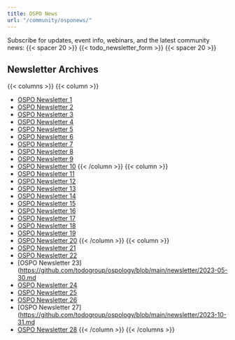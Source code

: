 ```yaml
---
title: OSPO News
url: "/community/osponews/"
---
```


Subscribe for updates, event info, webinars, and the latest community news:
{{< spacer 20 >}}
{{< todo_newsletter_form >}}
{{< spacer 20 >}}

## Newsletter Archives

{{< columns >}}
{{< column >}}
- [OSPO Newsletter 1](https://github.com/todogroup/ospology/blob/main/newsletter/2021-07-26.md)
- [OSPO Newsletter 2](https://github.com/todogroup/ospology/blob/main/newsletter/2021-08-30.md)
- [OSPO Newsletter 3](https://github.com/todogroup/ospology/blob/main/newsletter/2021-09-27.md/)
- [OSPO Newsletter 4](https://github.com/todogroup/ospology/blob/main/newsletter/2021-10-26.md)
- [OSPO Newsletter 5](https://github.com/todogroup/ospology/blob/main/newsletter/2021-11-30.md)
- [OSPO Newsletter 6](https://github.com/todogroup/ospology/blob/main/newsletter/2021-12-28.md)
- [OSPO Newsletter 7](https://github.com/todogroup/ospology/blob/main/newsletter/2022-01-31.md)
- [OSPO Newsletter 8](https://github.com/todogroup/ospology/blob/main/newsletter/2022-02-22.md)
- [OSPO Newsletter 9](https://github.com/todogroup/ospology/blob/main/newsletter/2022-03-29.md)
- [OSPO Newsletter 10](https://github.com/todogroup/ospology/blob/main/newsletter/2022-04-26.md)
{{< /column >}}
{{< column >}}
- [OSPO Newsletter 11](https://github.com/todogroup/ospology/blob/main/newsletter/2022-05-31.md)
- [OSPO Newsletter 12](https://github.com/todogroup/ospology/blob/main/newsletter/2022-06-28.md)
- [OSPO Newsletter 13](https://github.com/todogroup/ospology/blob/main/newsletter/2022-07-26.md)
- [OSPO Newsletter 14](https://github.com/todogroup/ospology/blob/main/newsletter/2022-08-30.md)
- [OSPO Newsletter 15](https://github.com/todogroup/ospology/blob/main/newsletter/2022-09-26.md)
- [OSPO Newsletter 16](https://github.com/todogroup/ospology/blob/main/newsletter/2022-10-25.md)
- [OSPO Newsletter 17](https://github.com/todogroup/ospology/blob/main/newsletter/2022-11-29.md)
- [OSPO Newsletter 18](https://github.com/todogroup/ospology/blob/main/newsletter/2022-12-30.md)
- [OSPO Newsletter 19](https://github.com/todogroup/ospology/blob/main/newsletter/2023-01-31.md)
- [OSPO Newsletter 20](https://github.com/todogroup/ospology/blob/main/newsletter/2023-02-27.md)
{{< /column >}}
{{< column >}}
- [OSPO Newsletter 21](https://github.com/todogroup/ospology/blob/main/newsletter/2023-03-29.md)
- [OSPO Newsletter 22](https://github.com/todogroup/ospology/blob/main/newsletter/2023-04-25.md)
- [OSPO Newsletter 23](https://github.com/todogroup/ospology/blob/main/newsletter/2023-05-30.md
- [OSPO Newsletter 24](https://github.com/todogroup/ospology/blob/main/newsletter/2023-07-25.md)
- [OSPO Newsletter 25](https://github.com/todogroup/ospology/blob/main/newsletter/2023-08-29.md)
- [OSPO Newsletter 26](https://github.com/todogroup/ospology/blob/main/newsletter/2023-10-02.md)
- [OSPO Newsletter 27](https://github.com/todogroup/ospology/blob/main/newsletter/2023-10-31.md
- [OSPO Newsletter 28](https://email.linuxfoundation.org/osponews-issue28)
{{< /column >}}
{{< /columns >}}